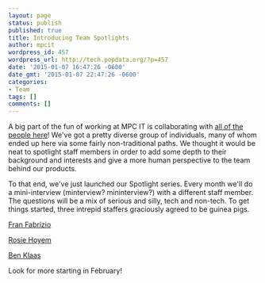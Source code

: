 ```yaml
---
layout: page
status: publish
published: true
title: Introducing Team Spotlights
author: mpcit
wordpress_id: 457
wordpress_url: http://tech.popdata.org/?p=457
date: '2015-01-07 16:47:26 -0600'
date_gmt: '2015-01-07 22:47:26 -0600'
categories:
- Team
tags: []
comments: []
---
```

A big part of the fun of working at MPC IT is collaborating with <a title="Meet the Team" href="http://tech.popdata.org/meet-the-team/" target="_blank">all of the people here</a>! We've got a pretty diverse group of individuals, many of whom ended up here via some fairly non-traditional paths. We thought it would be neat to spotlight staff members in order to add some depth to their background and interests and give a more human perspective to the team behind our products.

To that end, we've just launched our Spotlight series. Every month we'll do a mini-interview (minterview? mininterview?) with a different staff member. The questions will be a mix of serious and silly, tech and non-tech.  To get things started, three intrepid staffers graciously agreed to be guinea pigs.

<a title="IT Core Spotlight: Fran Fabrizio" href="http://tech.popdata.org/it-core-spotlight-fran-fabrizio/">Fran Fabrizio</a>

<a title="IT Core Spotlight: Rosie Hoyem" href="http://tech.popdata.org/it-core-spotlight-rosie-hoyem/">Rosie Hoyem</a>

<a title="IT Core Spotlight: Ben Klaas" href="http://tech.popdata.org/it-core-spotlight-ben-klaas/">Ben Klaas</a>

Look for more starting in February!

